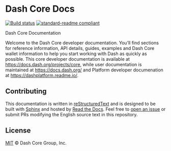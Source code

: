 # Dash Core Docs

[![Build status](https://img.shields.io/readthedocs/dash-docs-core/stable)](https://readthedocs.org/projects/dash-docs-core/builds/)
[![standard-readme compliant](https://img.shields.io/badge/readme%20style-standard-brightgreen)](https://github.com/RichardLitt/standard-readme)

Dash Core Documentation

Welcome to the Dash Core developer documentation. You’ll find sections for reference information, API details, guides, examples and Dash Core wallet information to help you start working with Dash as quickly as possible. This core developer documentation is available at https://docs.dash.org/projects/core, while user documentation is maintained at https://docs.dash.org/ and Platform developer documenation at https://dashplatform.readme.io/.

## Contributing

This documentation is written in [reStructuredText](https://docutils.sourceforge.io/rst.html) and is designed to be built with [Sphinx](https://www.sphinx-doc.org/) and hosted by [Read the Docs](https://readthedocs.org/). Feel free to [open an issue](https://github.com/dashpay/docs-core/issues/new/choose) or submit PRs modifying the English source text in this repository.

## License

[MIT](/LICENSE) © Dash Core Group, Inc.
